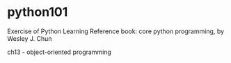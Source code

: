 # python101
Exercise of Python Learning
Reference book: core python programming, by Wesley J. Chun

ch13 - object-oriented programming
